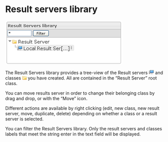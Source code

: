 <!--
author:
    - 'Jérôme Bogaerts'
created_at: '2012-03-29 15:51:58'
updated_at: '2013-03-13 14:14:44'
tags:
    - Deliveries
-->

Result servers library
======================

![](../resources/resultservers-library.png)

The Result Servers library provides a tree-view of the Result servers ![](../resources/Resultserver_icon_library.png) and classes ![](../resources/Class_icon_library.png) you have created. All are contained in the “Result Server” root class.

You can move results server in order to change their belonging class by drag and drop, or with the “Move” icon.

Different actions are available by right clicking (edit, new class, new result server, move, duplicate, delete) depending on whether a class or a result server is selected.

You can filter the Result Servers library. Only the result servers and classes labels that meet the string enter in the text field will be displayed.


